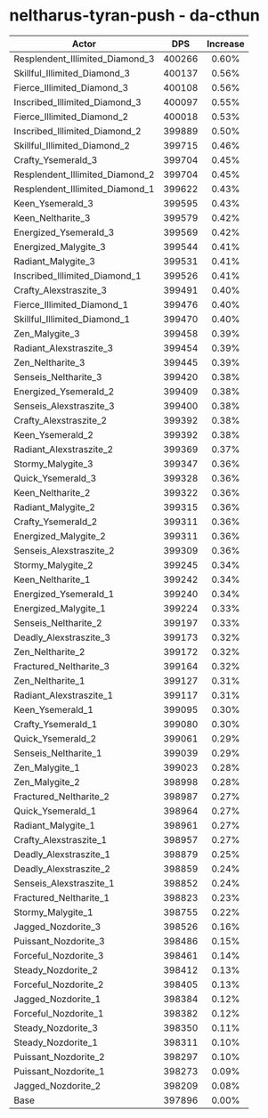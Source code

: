 # neltharus-tyran-push - da-cthun
| Actor | DPS | Increase |
|---|:---:|:---:|
|Resplendent_Illimited_Diamond_3|400266|0.60%|
|Skillful_Illimited_Diamond_3|400137|0.56%|
|Fierce_Illimited_Diamond_3|400108|0.56%|
|Inscribed_Illimited_Diamond_3|400097|0.55%|
|Fierce_Illimited_Diamond_2|400018|0.53%|
|Inscribed_Illimited_Diamond_2|399889|0.50%|
|Skillful_Illimited_Diamond_2|399715|0.46%|
|Crafty_Ysemerald_3|399704|0.45%|
|Resplendent_Illimited_Diamond_2|399704|0.45%|
|Resplendent_Illimited_Diamond_1|399622|0.43%|
|Keen_Ysemerald_3|399595|0.43%|
|Keen_Neltharite_3|399579|0.42%|
|Energized_Ysemerald_3|399569|0.42%|
|Energized_Malygite_3|399544|0.41%|
|Radiant_Malygite_3|399531|0.41%|
|Inscribed_Illimited_Diamond_1|399526|0.41%|
|Crafty_Alexstraszite_3|399491|0.40%|
|Fierce_Illimited_Diamond_1|399476|0.40%|
|Skillful_Illimited_Diamond_1|399470|0.40%|
|Zen_Malygite_3|399458|0.39%|
|Radiant_Alexstraszite_3|399454|0.39%|
|Zen_Neltharite_3|399445|0.39%|
|Senseis_Neltharite_3|399420|0.38%|
|Energized_Ysemerald_2|399409|0.38%|
|Senseis_Alexstraszite_3|399400|0.38%|
|Crafty_Alexstraszite_2|399392|0.38%|
|Keen_Ysemerald_2|399392|0.38%|
|Radiant_Alexstraszite_2|399369|0.37%|
|Stormy_Malygite_3|399347|0.36%|
|Quick_Ysemerald_3|399328|0.36%|
|Keen_Neltharite_2|399322|0.36%|
|Radiant_Malygite_2|399315|0.36%|
|Crafty_Ysemerald_2|399311|0.36%|
|Energized_Malygite_2|399311|0.36%|
|Senseis_Alexstraszite_2|399309|0.36%|
|Stormy_Malygite_2|399245|0.34%|
|Keen_Neltharite_1|399242|0.34%|
|Energized_Ysemerald_1|399240|0.34%|
|Energized_Malygite_1|399224|0.33%|
|Senseis_Neltharite_2|399197|0.33%|
|Deadly_Alexstraszite_3|399173|0.32%|
|Zen_Neltharite_2|399172|0.32%|
|Fractured_Neltharite_3|399164|0.32%|
|Zen_Neltharite_1|399127|0.31%|
|Radiant_Alexstraszite_1|399117|0.31%|
|Keen_Ysemerald_1|399095|0.30%|
|Crafty_Ysemerald_1|399080|0.30%|
|Quick_Ysemerald_2|399061|0.29%|
|Senseis_Neltharite_1|399039|0.29%|
|Zen_Malygite_1|399023|0.28%|
|Zen_Malygite_2|398998|0.28%|
|Fractured_Neltharite_2|398987|0.27%|
|Quick_Ysemerald_1|398964|0.27%|
|Radiant_Malygite_1|398961|0.27%|
|Crafty_Alexstraszite_1|398957|0.27%|
|Deadly_Alexstraszite_1|398879|0.25%|
|Deadly_Alexstraszite_2|398859|0.24%|
|Senseis_Alexstraszite_1|398852|0.24%|
|Fractured_Neltharite_1|398823|0.23%|
|Stormy_Malygite_1|398755|0.22%|
|Jagged_Nozdorite_3|398526|0.16%|
|Puissant_Nozdorite_3|398486|0.15%|
|Forceful_Nozdorite_3|398461|0.14%|
|Steady_Nozdorite_2|398412|0.13%|
|Forceful_Nozdorite_2|398405|0.13%|
|Jagged_Nozdorite_1|398384|0.12%|
|Forceful_Nozdorite_1|398382|0.12%|
|Steady_Nozdorite_3|398350|0.11%|
|Steady_Nozdorite_1|398311|0.10%|
|Puissant_Nozdorite_2|398297|0.10%|
|Puissant_Nozdorite_1|398273|0.09%|
|Jagged_Nozdorite_2|398209|0.08%|
|Base|397896|0.00%|
